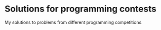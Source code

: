 # Solutions for programming contests

My solutions to problems from different programming competitions.
